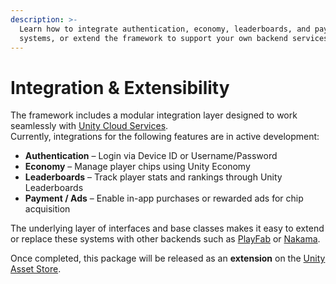 ```yaml
---
description: >-
  Learn how to integrate authentication, economy, leaderboards, and payment
  systems, or extend the framework to support your own backend services.
---
```


# Integration & Extensibility

The framework includes a modular integration layer designed to work seamlessly with [Unity Cloud Services](https://unity.com/products/unity-cloud).\
Currently, integrations for the following features are in active development:

* **Authentication** – Login via Device ID or Username/Password
* **Economy** – Manage player chips using Unity Economy
* **Leaderboards** – Track player stats and rankings through Unity Leaderboards
* **Payment / Ads** – Enable in-app purchases or rewarded ads for chip acquisition

The underlying layer of interfaces and base classes makes it easy to extend or replace these systems with other backends such as [PlayFab](https://playfab.com/) or [Nakama](https://heroiclabs.com/nakama/).

Once completed, this package will be released as an **extension** on the [Unity Asset Store](https://assetstore.unity.com/).
